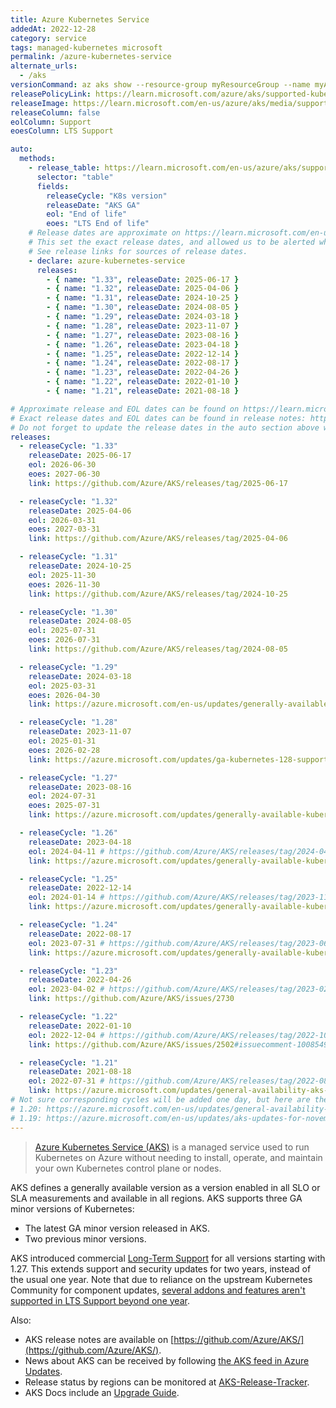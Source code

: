 ```yaml
---
title: Azure Kubernetes Service
addedAt: 2022-12-28
category: service
tags: managed-kubernetes microsoft
permalink: /azure-kubernetes-service
alternate_urls:
  - /aks
versionCommand: az aks show --resource-group myResourceGroup --name myAKSCluster
releasePolicyLink: https://learn.microsoft.com/azure/aks/supported-kubernetes-versions
releaseImage: https://learn.microsoft.com/en-us/azure/aks/media/supported-kubernetes-versions/kubernetes-versions-gantt.png
releaseColumn: false
eolColumn: Support
eoesColumn: LTS Support

auto:
  methods:
    - release_table: https://learn.microsoft.com/en-us/azure/aks/supported-kubernetes-versions
      selector: "table"
      fields:
        releaseCycle: "K8s version"
        releaseDate: "AKS GA"
        eol: "End of life"
        eoes: "LTS End of life"
    # Release dates are approximate on https://learn.microsoft.com/en-us/azure/aks/supported-kubernetes-versions.
    # This set the exact release dates, and allowed us to be alerted when a new version is released.
    # See release links for sources of release dates.
    - declare: azure-kubernetes-service
      releases:
        - { name: "1.33", releaseDate: 2025-06-17 }
        - { name: "1.32", releaseDate: 2025-04-06 }
        - { name: "1.31", releaseDate: 2024-10-25 }
        - { name: "1.30", releaseDate: 2024-08-05 }
        - { name: "1.29", releaseDate: 2024-03-18 }
        - { name: "1.28", releaseDate: 2023-11-07 }
        - { name: "1.27", releaseDate: 2023-08-16 }
        - { name: "1.26", releaseDate: 2023-04-18 }
        - { name: "1.25", releaseDate: 2022-12-14 }
        - { name: "1.24", releaseDate: 2022-08-17 }
        - { name: "1.23", releaseDate: 2022-04-26 }
        - { name: "1.22", releaseDate: 2022-01-10 }
        - { name: "1.21", releaseDate: 2021-08-18 }

# Approximate release and EOL dates can be found on https://learn.microsoft.com/en-us/azure/aks/supported-kubernetes-versions.
# Exact release dates and EOL dates can be found in release notes: https://github.com/Azure/AKS/releases.
# Do not forget to update the release dates in the auto section above when adding a new release.
releases:
  - releaseCycle: "1.33"
    releaseDate: 2025-06-17
    eol: 2026-06-30
    eoes: 2027-06-30
    link: https://github.com/Azure/AKS/releases/tag/2025-06-17

  - releaseCycle: "1.32"
    releaseDate: 2025-04-06
    eol: 2026-03-31
    eoes: 2027-03-31
    link: https://github.com/Azure/AKS/releases/tag/2025-04-06

  - releaseCycle: "1.31"
    releaseDate: 2024-10-25
    eol: 2025-11-30
    eoes: 2026-11-30
    link: https://github.com/Azure/AKS/releases/tag/2024-10-25

  - releaseCycle: "1.30"
    releaseDate: 2024-08-05
    eol: 2025-07-31
    eoes: 2026-07-31
    link: https://github.com/Azure/AKS/releases/tag/2024-08-05

  - releaseCycle: "1.29"
    releaseDate: 2024-03-18
    eol: 2025-03-31
    eoes: 2026-04-30
    link: https://azure.microsoft.com/en-us/updates/generally-available-kubernetes-129-support-in-aks/

  - releaseCycle: "1.28"
    releaseDate: 2023-11-07
    eol: 2025-01-31
    eoes: 2026-02-28
    link: https://azure.microsoft.com/updates/ga-kubernetes-128-support-in-azure-kubernetes-service-aks/

  - releaseCycle: "1.27"
    releaseDate: 2023-08-16
    eol: 2024-07-31
    eoes: 2025-07-31
    link: https://azure.microsoft.com/updates/generally-available-kubernetes-127-support-in-aks

  - releaseCycle: "1.26"
    releaseDate: 2023-04-18
    eol: 2024-04-11 # https://github.com/Azure/AKS/releases/tag/2024-04-11
    link: https://azure.microsoft.com/updates/generally-available-kubernetes-126-support-in-aks/

  - releaseCycle: "1.25"
    releaseDate: 2022-12-14
    eol: 2024-01-14 # https://github.com/Azure/AKS/releases/tag/2023-11-05
    link: https://azure.microsoft.com/updates/generally-available-kubernetes-125-support-in-aks/

  - releaseCycle: "1.24"
    releaseDate: 2022-08-17
    eol: 2023-07-31 # https://github.com/Azure/AKS/releases/tag/2023-06-11
    link: https://azure.microsoft.com/updates/generally-available-kubernetes-124-support/

  - releaseCycle: "1.23"
    releaseDate: 2022-04-26
    eol: 2023-04-02 # https://github.com/Azure/AKS/releases/tag/2023-02-19
    link: https://github.com/Azure/AKS/issues/2730

  - releaseCycle: "1.22"
    releaseDate: 2022-01-10
    eol: 2022-12-04 # https://github.com/Azure/AKS/releases/tag/2022-10-17
    link: https://github.com/Azure/AKS/issues/2502#issuecomment-1008549356

  - releaseCycle: "1.21"
    releaseDate: 2021-08-18
    eol: 2022-07-31 # https://github.com/Azure/AKS/releases/tag/2022-08-21
    link: https://azure.microsoft.com/updates/general-availability-aks-support-for-kubernetes-121-2/
# Not sure corresponding cycles will be added one day, but here are the announcements for:
# 1.20: https://azure.microsoft.com/en-us/updates/general-availability-kubernetes-v120-support-in-aks/
# 1.19: https://azure.microsoft.com/en-us/updates/aks-updates-for-november-2020/
---
```


> [Azure Kubernetes Service (AKS)](https://learn.microsoft.com/azure/aks/) is a managed service used to run Kubernetes on Azure
> without needing to install, operate, and maintain your own Kubernetes control plane or nodes.

AKS defines a generally available version as a version enabled in all SLO or SLA measurements and available in all regions.
AKS supports three GA minor versions of Kubernetes:

- The latest GA minor version released in AKS.
- Two previous minor versions.

AKS introduced commercial [Long-Term Support](https://learn.microsoft.com/en-us/azure/aks/long-term-support) for all versions starting with 1.27.
This extends support and security updates for two years, instead of the usual one year.
Note that due to reliance on the upstream Kubernetes Community for component updates,
[several addons and features aren't supported in LTS Support beyond one year](https://learn.microsoft.com/en-us/azure/aks/long-term-support#unsupported-add-ons-and-features).

Also:

- AKS release notes are available on [https://github.com/Azure/AKS/](https://github.com/Azure/AKS/).
- News about AKS can be received by following [the AKS feed in Azure Updates](https://azure.microsoft.com/updates/?product=kubernetes-service).
- Release status by regions can be monitored at [AKS-Release-Tracker](https://releases.aks.azure.com/).
- AKS Docs include an [Upgrade Guide](https://learn.microsoft.com/azure/aks/upgrade-cluster).
